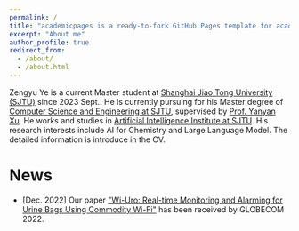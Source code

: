 ```yaml
---
permalink: /
title: "academicpages is a ready-to-fork GitHub Pages template for academic personal websites"
excerpt: "About me"
author_profile: true
redirect_from: 
  - /about/
  - /about.html
---
```


Zengyu Ye is a current Master student at [Shanghai Jiao Tong University (SJTU)](https://www.sjtu.edu.cn) since 2023 Sept.. He is currently pursuing for his Master degree of [Computer Science and Engineering at SJTU](https://www.cs.sjtu.edu.cn), supervised by [Prof. Yanyan Xu](http://humnetlab.berkeley.edu/~yxu/). He works and studies in [Artificial Intelligence Institute at SJTU](https://ai.sjtu.edu.cn/). His research interests include AI for Chemistry and Large Language Model. The detailed information is introduce in the CV.

News
======
- \[Dec. 2022\] Our paper ["Wi-Uro: Real-time Monitoring and Alarming for Urine Bags Using Commodity Wi-Fi"](https://ieeexplore.ieee.org/document/10000706) has been received by GLOBECOM 2022.
